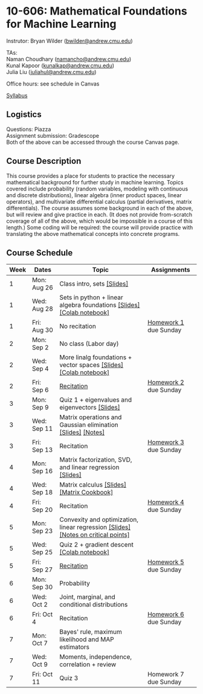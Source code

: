 # 10-606: Mathematical Foundations for Machine Learning

Instrutor: Bryan Wilder (bwilder@andrew.cmu.edu)

TAs:\
Naman Choudhary (namancho@andrew.cmu.edu)\
Kunal Kapoor (kunalkap@andrew.cmu.edu)\
Julia Liu (juliahul@andrew.cmu.edu)

Office hours: see schedule in Canvas

[Syllabus](files/syllabus_10606_f2024.pdf)

## Logistics

Questions: Piazza\
Assignment submission: Gradescope\
Both of the above can be accessed through the course Canvas page.

## Course Description
This course provides a place for students to practice the necessary mathematical background for further study in machine learning. Topics covered include probability (random variables, modeling with continuous and discrete distributions), linear algebra (inner product spaces, linear operators), and multivariate differential calculus (partial derivatives, matrix differentials). The course assumes some background in each of the above, but will review and give practice in each. (It does not provide from-scratch coverage of all of the above, which would be impossible in a course of this length.) Some coding will be required: the course will provide practice with translating the above mathematical concepts into concrete programs.

## Course Schedule
| Week | Dates       | Topic                                                                                           | Assignments           |
| ---- | ----------- | ----------------------------------------------------------------------------------------------- | --------------------- |
| 1    | Mon: Aug 26 | Class intro, sets [[Slides]](files/lecture_1.pptx)                                                                               |                       |
| 1    | Wed: Aug 28 | Sets in python + linear algebra foundations [[Slides]](files/lecture_2.pptx) [[Colab notebook]](https://colab.research.google.com/drive/1h7FW-hC8QS3maw_zXN-3DuGEOHlalYr9?usp=sharing)                                                                      |                       |
| 1    | Fri: Aug 30 | No recitation                                                                                   | [Homework 1](files/F24_10606_HW1_Template.pdf) due Sunday |
| 2    | Mon: Sep 2  | No class (Labor day)                                                                            |                       |
| 2    | Wed: Sep 4  | More linalg foundations + vector spaces [[Slides]](files/lecture_3.pptx) [[Colab notebook]](https://colab.research.google.com/drive/1Oj8XMUWF5ApnHPU9kObXxmyMsakz6Gmd?usp=sharing)                                                         |                       |
| 2    | Fri: Sep 6  | [Recitation](files/Recitation_Questions_6th_Sept.pdf)                                          | [Homework 2](files/F24_10606_HW2_Template.pdf) due Sunday |
| 3    | Mon: Sep 9  | Quiz 1 + eigenvalues and eigenvectors [[Slides]](files/lecture_3.pptx)                                                                  |                       |
| 3    | Wed: Sep 11 | Matrix operations and Gaussian elimination [[Slides]](files/lecture_4_5.pptx) [[Notes]](files/notes_matrices.pdf)                                                        |                       |
| 3    | Fri: Sep 13 | Recitation                                                                                      | [Homework 3](files/F24_10606_HW3_Template.pdf) due Sunday |
| 4    | Mon: Sep 16 | Matrix factorization, SVD, and linear regression [[Slides]](files/lecture_6.pptx)                                               |                       |
| 4    | Wed: Sep 18 | Matrix calculus [[Slides]](files/lecture_7.pptx)   [[Matrix Cookbook]](https://www.math.uwaterloo.ca/~hwolkowi/matrixcookbook.pdf) |                       |
| 4    | Fri: Sep 20 | Recitation                                                                                      | [Homework 4](files/F24_10606_HW4_Template.pdf) due Sunday |
| 5    | Mon: Sep 23 | Convexity and optimization, linear regression [[Slides]](files/lecture_8.pptx) [[Notes on critical points]](files/lecture_8_notes.pdf)                                                             |                       |
| 5    | Wed: Sep 25 | Quiz 2 + gradient descent [[Colab notebook]](https://colab.research.google.com/drive/1Rn5TbWOO-Oc9PLwE_MigG6M_dQPTWQUu?usp=sharing)                                                            |                       |
| 5    | Fri: Sep 27 | [Recitation](files/TA_10606_Material_27th.pdf)                                                                                      | [Homework 5](files/F24_10606_HW5_Template.pdf) due Sunday |
| 6    | Mon: Sep 30 | Probability                                                                                     |                       |
| 6    | Wed: Oct 2  | Joint, marginal, and conditional distributions                                                  |                       |
| 6    | Fri: Oct 4  | Recitation                                                                                      | [Homework 6](F24_10606_HW6_Template.pdf) due Sunday |
| 7    | Mon: Oct 7  | Bayes' rule, maximum likelihood and MAP estimators                                              |                       |
| 7    | Wed: Oct 9  | Moments, independence, correlation + review                                                     |                       |
| 7    | Fri: Oct 11 | Quiz 3                                                                                          | Homework 7 due Sunday |
